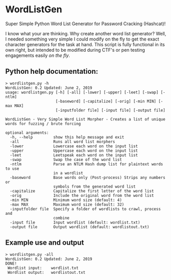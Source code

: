 # WordListGen
Super Simple Python Word List Generator for Password Cracking (Hashcat)!

I know what your are thinking. Why create another word list generator?  Well, I needed something very simple I could modify on the fly to get the exact character generators for the task at hand. This script is fully functional in its own right, but intended to be modified during CTF's or pen testing engagements easily *on the fly*.

## Python help documentation:
```
> wordlistgen.py -h
WordListGen: 0.2 Updated: June 2, 2019
usage: wordlistgen.py [-h] [-all] [-lower] [-upper] [-leet] [-swap] [-ntlm]
                      [-baseword] [-capitalize] [-orig] [-min MIN] [-max MAX]
                      [-inputfolder file] [-input file] [-output file]

WordListGen - Very Simple Word List Morpher - Creates a list of unique
words for fuzzing / brute forcing

optional arguments:
  -h, --help         show this help message and exit
  -all               Runs all word list morphers
  -lower             Lowercase each word on the input list
  -upper             Uppercase each word on the input list
  -leet              Leetspeak each word on the input list
  -swap              Swap the case of the word list
  -ntlm              Parse an NTLM Hash dump list for plaintext words to use
                     in a wordlist
  -baseword          Base words only (Post-process) Strips any numbers or
                     symbols from the generated word list
  -capitalize        Capitalize the first letter of the word list
  -orig              Include the original word from the word list
  -min MIN           Minimum word size (default: 4)
  -max MAX           Maximum word size (default: 32)
  -inputfolder file  Specify a folder of wordlists to crawl, process and
                     combine
  -input file        Input wordlist (default: wordlist.txt)
  -output file       Output wordlist (default: wordlistout.txt)
```

## Example use and output
```
> wordlistgen.py -all
WordListGen: 0.2 Updated: June 2, 2019
DONE!
 Wordlist input:	wordlist.txt
 Wordlist output:	wordlistout.txt
```
